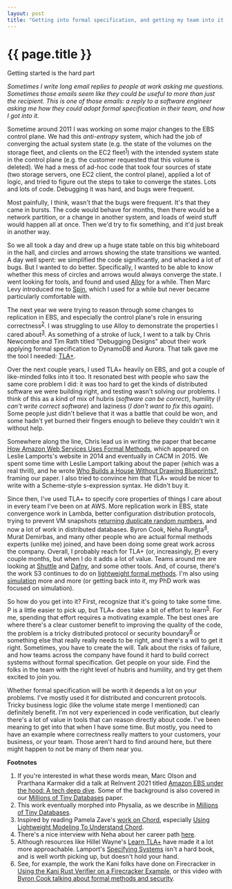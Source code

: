 ```yaml
---
layout: post
title: "Getting into formal specification, and getting my team into it too"
---
```


{{ page.title }}
================

<p class="meta">Getting started is the hard part</p>

*Sometimes I write long email replies to people at work asking me questions. Sometimes those emails seem like they could be useful to more than just the recipient. This is one of those emails: a reply to a software engineer asking me how they could adopt formal specification in their team, and how I got into it.*

Sometime around 2011 I was working on some major changes to the EBS control plane. We had this *anti-entropy* system, which had the job of converging the actual system state (e.g. the state of the volumes on the storage fleet, and clients on the EC2 fleet<sup>[1](#foot1)</sup>) with the intended system state in the control plane (e.g. the customer requested that this volume is deleted). We had a mess of ad-hoc code that took four sources of state (two storage servers, one EC2 client, the control plane), applied a lot of logic, and tried to figure out the steps to take to converge the states. Lots and lots of code. Debugging it was hard, and bugs were frequent.

Most painfully, I think, wasn't that the bugs were frequent. It's that they came in bursts. The code would behave for months, then there would be a network partition, or a change in another system, and loads of weird stuff would happen all at once. Then we'd try to fix something, and it'd just break in another way.

So we all took a day and drew up a huge state table on this big whiteboard in the hall, and circles and arrows showing the state transitions we wanted. A day well spent: we simplified the code significantly, and whacked a lot of bugs. But I wanted to do better. Specifically, I wanted to be able to know whether this mess of circles and arrows would always converge the state. I went looking for tools, and found and used [Alloy](https://alloytools.org/) for a while. Then Marc Levy introduced me to [Spin](https://spinroot.com/spin/whatispin.html), which I used for a while but never became particularly comfortable with.

The next year we were trying to reason through some changes to replication in EBS, and especially the control plane's role in ensuring correctness<sup>[2](#foot2)</sup>. I was struggling to use Alloy to demonstrate the properties I cared about<sup>[3](#foot3)</sup>. As something of a stroke of luck, I went to a talk by Chris Newcombe and Tim Rath titled "Debugging Designs" about their work applying formal specification to DynamoDB and Aurora. That talk gave me the tool I needed: [TLA+](https://lamport.azurewebsites.net/tla/tla.html).

Over the next couple years, I used TLA+ heavily on EBS, and got a couple of like-minded folks into it too. It resonated best with people who saw the same core problem I did: it was too hard to get the kinds of distributed software we were building right, and testing wasn't solving our problems. I think of this as a kind of mix of hubris (*software can be correct*), humility (*I can't write correct software*) and laziness (*I don't want to fix this again*). Some people just didn't believe that it was a battle that could be won, and some hadn't yet burned their fingers enough to believe they couldn't win it without help.

Somewhere along the line, Chris lead us in writing the paper that became [How Amazon Web Services Uses Formal Methods](https://cacm.acm.org/magazines/2015/4/184701-how-amazon-web-services-uses-formal-methods/fulltext), which appeared on Leslie Lamports's website in 2014 and eventually in CACM in 2015. We spent some time with Leslie Lamport talking about the paper (which was a real thrill), and he wrote [Who Builds a House Without Drawing Blueprints?](https://cacm.acm.org/magazines/2015/4/184705-who-builds-a-house-without-drawing-blueprints/fulltext), framing our paper. I also tried to convince him that TLA+ would be nicer to write with a Scheme-style s-expression syntax. He didn't buy it.

Since then, I've used TLA+ to specify core properties of things I care about in every team I've been on at AWS. More replication work in EBS, state convergence work in Lambda, better configuration distribution protocols, trying to prevent VM snapshots [returning duplicate random numbers](https://arxiv.org/abs/2102.12892), and now a lot of work in distributed databases. Byron Cook, Neha Rungta<sup>[4](#foot4)</sup>, Murat Demirbas, and many other people who are actual formal methods experts (unlike me) joined, and have been doing some great work across the company. Overall, I probably reach for TLA+ (or, increasingly, [P](https://github.com/p-org/P)) every couple months, but when I do it adds a lot of value. Teams around me are looking at [Shuttle](https://github.com/awslabs/shuttle) and [Dafny](https://w.amazon.com/bin/view/ARG/Dafny/), and some other tools. And, of course, there's the work S3 continues to do on [lightweight formal methods](https://www.amazon.science/publications/using-lightweight-formal-methods-to-validate-a-key-value-storage-node-in-amazon-s3). I'm also using [simulation](https://brooker.co.za/blog/2022/04/11/simulation.html) more and more (or getting back into it, my PhD work was focused on simulation).

So how do you get into it? First, recognize that it's going to take some time. P is a little easier to pick up, but TLA+ does take a bit of effort to learn<sup>[5](#foot5)</sup>. For me, spending that effort requires a motivating example. The best ones are where there's a clear customer benefit to improving the quality of the code, the problem is a tricky distributed protocol or security boundary<sup>[6](#foot6)</sup> or something else that really really needs to be right, and there's a will to get it right. Sometimes, you have to create the will. Talk about the risks of failure, and how teams across the company have found it hard to build correct systems without formal specification. Get people on your side. Find the folks in the team with the right level of hubris and humility, and try get them excited to join you.

Whether formal specification will be worth it depends a lot on your problems. I've mostly used it for distributed and concurrent protocols. Tricky business logic (like the volume state merge I mentioned) can definitely benefit. I'm not very experienced in code verification, but clearly there's a lot of value in tools that can reason directly about code. I've been meaning to get into that when I have some time. But mostly, you need to have an example where correctness really matters to your customers, your business, or your team. Those aren't hard to find around here, but there might happen to not be many of them near you.

 **Footnotes**

 1. <a name="foot1"></a> If you're interested in what these words mean, Marc Olson and Prarthana Karmaker did a talk at ReInvent 2021 titled [Amazon EBS under the hood: A tech deep dive](https://www.youtube.com/watch?v=kaWzAEVZ6k8). Some of the background is also covered in our [Millions of Tiny Databases](https://www.usenix.org/conference/nsdi20/presentation/brooker) paper.
 2. <a name="foot2"></a> This work eventually morphed into Physalia, as we describe in [Millions of Tiny Databases](https://www.usenix.org/conference/nsdi20/presentation/brooker).
 3. <a name="foot3"></a> Inspired by reading Pamela Zave's [work on Chord](http://www.pamelazave.com/chord.html), especially [Using Lightweight Modeling To Understand Chord](http://www.pamelazave.com/chord-ccr.pdf).
 4. <a name="foot4"></a> There's a nice interview with Neha about her career path [here](https://www.amazon.science/working-at-amazon-from-nasa-ames-research-center-to-automated-reasoning-group-aws-neha-rungta).
 5. <a name="foot5"></a> Although resources like Hillel Wayne's [Learn TLA+](https://www.learntla.com/) have made it a lot more approachable. Lamport's [Specifying Systems](https://smile.amazon.com/Specifying-Systems-Language-Hardware-Engineers/dp/032114306X/) isn't a hard book, and is well worth picking up, but doesn't hold your hand.
 6. <a name="foot6"></a> See, for example, the work the Kani folks have done on Firecracker in [Using the Kani Rust Verifier on a Firecracker Example](https://model-checking.github.io/kani-verifier-blog/2022/07/13/using-the-kani-rust-verifier-on-a-firecracker-example.html), or this video with [Byron Cook talking about formal methods and security](https://www.youtube.com/watch?v=J9Da3VsLH44).
